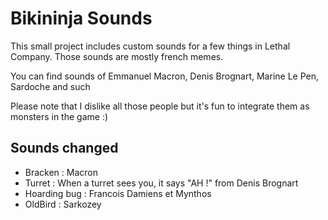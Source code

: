 # Bikininja Sounds

This small project includes custom sounds for a few things in Lethal Company. Those sounds are mostly french memes.

You can find sounds of Emmanuel Macron, Denis Brognart, Marine Le Pen, Sardoche and such

Please note that I dislike all those people but it's fun to integrate them as monsters in the game :)

## Sounds changed

- Bracken : Macron
- Turret : When a turret sees you, it says "AH !" from Denis Brognart
- Hoarding bug : Francois Damiens et Mynthos
- OldBird : Sarkozey